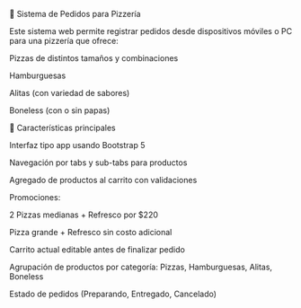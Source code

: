 🍕 Sistema de Pedidos para Pizzería

Este sistema web permite registrar pedidos desde dispositivos móviles o PC para una pizzería que ofrece:

Pizzas de distintos tamaños y combinaciones

Hamburguesas

Alitas (con variedad de sabores)

Boneless (con o sin papas)

🚀 Características principales

Interfaz tipo app usando Bootstrap 5

Navegación por tabs y sub-tabs para productos

Agregado de productos al carrito con validaciones

Promociones:

2 Pizzas medianas + Refresco por $220

Pizza grande + Refresco sin costo adicional

Carrito actual editable antes de finalizar pedido

Agrupación de productos por categoría: Pizzas, Hamburguesas, Alitas, Boneless

Estado de pedidos (Preparando, Entregado, Cancelado)
